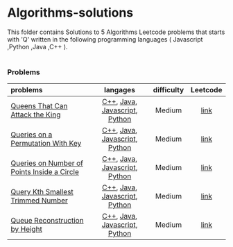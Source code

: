 # Algorithms-solutions
This folder contains Solutions to 5 Algorithms Leetcode problems that starts with 'Q' written in the following programming languages ( Javascript ,Python ,Java ,C++ ).<br><br>
### Problems ###
|problems|langages|difficulty|Leetcode|
|:-------|:------:|:--------:|:------:|
|[Queens That Can Attack the King](https://github.com/AnasImloul/Leetcode-solutions/tree/main/algorithms/Q/Queens%20That%20Can%20Attack%20the%20King/)|[C++](https://github.com/AnasImloul/Leetcode-solutions/tree/main/algorithms/Q/Queens%20That%20Can%20Attack%20the%20King/Queens%20That%20Can%20Attack%20the%20King.cpp), [Java](https://github.com/AnasImloul/Leetcode-solutions/tree/main/algorithms/Q/Queens%20That%20Can%20Attack%20the%20King/Queens%20That%20Can%20Attack%20the%20King.java), [Javascript](https://github.com/AnasImloul/Leetcode-solutions/tree/main/algorithms/Q/Queens%20That%20Can%20Attack%20the%20King/Queens%20That%20Can%20Attack%20the%20King.js), [Python](https://github.com/AnasImloul/Leetcode-solutions/tree/main/algorithms/Q/Queens%20That%20Can%20Attack%20the%20King/Queens%20That%20Can%20Attack%20the%20King.py)|Medium|[link](https://leetcode.com/problems/queens-that-can-attack-the-king)|
|[Queries on a Permutation With Key](https://github.com/AnasImloul/Leetcode-solutions/tree/main/algorithms/Q/Queries%20on%20a%20Permutation%20With%20Key/)|[C++](https://github.com/AnasImloul/Leetcode-solutions/tree/main/algorithms/Q/Queries%20on%20a%20Permutation%20With%20Key/Queries%20on%20a%20Permutation%20With%20Key.cpp), [Java](https://github.com/AnasImloul/Leetcode-solutions/tree/main/algorithms/Q/Queries%20on%20a%20Permutation%20With%20Key/Queries%20on%20a%20Permutation%20With%20Key.java), [Javascript](https://github.com/AnasImloul/Leetcode-solutions/tree/main/algorithms/Q/Queries%20on%20a%20Permutation%20With%20Key/Queries%20on%20a%20Permutation%20With%20Key.js), [Python](https://github.com/AnasImloul/Leetcode-solutions/tree/main/algorithms/Q/Queries%20on%20a%20Permutation%20With%20Key/Queries%20on%20a%20Permutation%20With%20Key.py)|Medium|[link](https://leetcode.com/problems/queries-on-a-permutation-with-key)|
|[Queries on Number of Points Inside a Circle](https://github.com/AnasImloul/Leetcode-solutions/tree/main/algorithms/Q/Queries%20on%20Number%20of%20Points%20Inside%20a%20Circle/)|[C++](https://github.com/AnasImloul/Leetcode-solutions/tree/main/algorithms/Q/Queries%20on%20Number%20of%20Points%20Inside%20a%20Circle/Queries%20on%20Number%20of%20Points%20Inside%20a%20Circle.cpp), [Java](https://github.com/AnasImloul/Leetcode-solutions/tree/main/algorithms/Q/Queries%20on%20Number%20of%20Points%20Inside%20a%20Circle/Queries%20on%20Number%20of%20Points%20Inside%20a%20Circle.java), [Javascript](https://github.com/AnasImloul/Leetcode-solutions/tree/main/algorithms/Q/Queries%20on%20Number%20of%20Points%20Inside%20a%20Circle/Queries%20on%20Number%20of%20Points%20Inside%20a%20Circle.js), [Python](https://github.com/AnasImloul/Leetcode-solutions/tree/main/algorithms/Q/Queries%20on%20Number%20of%20Points%20Inside%20a%20Circle/Queries%20on%20Number%20of%20Points%20Inside%20a%20Circle.py)|Medium|[link](https://leetcode.com/problems/queries-on-number-of-points-inside-a-circle)|
|[Query Kth Smallest Trimmed Number](https://github.com/AnasImloul/Leetcode-solutions/tree/main/algorithms/Q/Query%20Kth%20Smallest%20Trimmed%20Number/)|[C++](https://github.com/AnasImloul/Leetcode-solutions/tree/main/algorithms/Q/Query%20Kth%20Smallest%20Trimmed%20Number/Query%20Kth%20Smallest%20Trimmed%20Number.cpp), [Java](https://github.com/AnasImloul/Leetcode-solutions/tree/main/algorithms/Q/Query%20Kth%20Smallest%20Trimmed%20Number/Query%20Kth%20Smallest%20Trimmed%20Number.java), [Javascript](https://github.com/AnasImloul/Leetcode-solutions/tree/main/algorithms/Q/Query%20Kth%20Smallest%20Trimmed%20Number/Query%20Kth%20Smallest%20Trimmed%20Number.js), [Python](https://github.com/AnasImloul/Leetcode-solutions/tree/main/algorithms/Q/Query%20Kth%20Smallest%20Trimmed%20Number/Query%20Kth%20Smallest%20Trimmed%20Number.py)|Medium|[link](https://leetcode.com/problems/query-kth-smallest-trimmed-number)|
|[Queue Reconstruction by Height](https://github.com/AnasImloul/Leetcode-solutions/tree/main/algorithms/Q/Queue%20Reconstruction%20by%20Height/)|[C++](https://github.com/AnasImloul/Leetcode-solutions/tree/main/algorithms/Q/Queue%20Reconstruction%20by%20Height/Queue%20Reconstruction%20by%20Height.cpp), [Java](https://github.com/AnasImloul/Leetcode-solutions/tree/main/algorithms/Q/Queue%20Reconstruction%20by%20Height/Queue%20Reconstruction%20by%20Height.java), [Javascript](https://github.com/AnasImloul/Leetcode-solutions/tree/main/algorithms/Q/Queue%20Reconstruction%20by%20Height/Queue%20Reconstruction%20by%20Height.js), [Python](https://github.com/AnasImloul/Leetcode-solutions/tree/main/algorithms/Q/Queue%20Reconstruction%20by%20Height/Queue%20Reconstruction%20by%20Height.py)|Medium|[link](https://leetcode.com/problems/queue-reconstruction-by-height)|